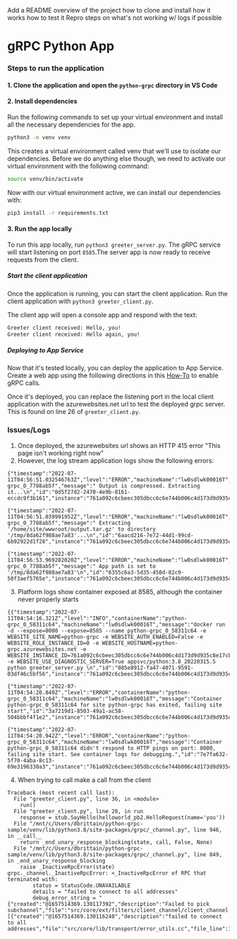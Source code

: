 Add a README
overview of the project
how to clone and install
how it works
how to test it
Repro steps on what's not working w/ logs if possible

# gRPC Python App

### Steps to run the application
#### 1. Clone the application and open the `python-grpc` directory in VS Code

#### 2. Install dependencies
Run the following commands to set up your virtual environment and install all the necessary dependencies for the app.

```bash
python3 -m venv venv
```

This creates a virtual environment called venv that we'll use to isolate our dependencies. Before we do anything else though, we need to activate our virtual environment with the following command:

```bash
source venv/bin/activate
```

Now with our virtual environment active, we can install our dependencies with: 

```bash
pip3 install -r requirements.txt
```

#### 3. Run the app locally
To run this app locally, run `python3 greeter_server.py`. The gRPC service will start listening on port `8585`.The server app is now ready to receive requests from the client.

##### Start the client application
Once the application is running, you can start the client application. Run the client application with `python3 greeter_client.py`. 

The client app will open a console app and respond with the text:

```bash
Greeter client received: Hello, you!
Greeter client received: Hello again, you!
```

##### Deploying to App Service
Now that it's tested locally, you can deploy the application to App Service.  Create a web app using the following directions in this [How-To](https://github.com/Azure/app-service-linux-docs/blob/master/HowTo/gRPC/use_gRPC_with_dotnet.md#deploy-to-app-service) to enable gRPC calls.

Once it's deployed, you can replace the listening port in the local client application with the azurewebsites.net url to test the deployed grpc server. This is found on line 26 of `greeter_client.py`.

### Issues/Logs
1. Once deployed, the azurewebsites url shows an HTTP 415 error "This page isn't working right now"
2. However, the log stream application logs show the following errors:

```
{"timestamp":"2022-07-11T04:56:51.032546763Z","level":"ERROR","machineName":"lw0sdlwk00016T","containerName":"python-grpc_0_7788ab5f","message":" Output is compressed. Extracting it...\n","id":"0d5f27d2-2470-4e9b-8161-eccdc9f3b161","instance":"761a092c6cbeec305dbcc6c6e744b006c4d173d9d935c8e17cb6b4c751c4957e"}
```

```
{"timestamp":"2022-07-11T04:56:51.039991952Z","level":"ERROR","machineName":"lw0sdlwk00016T","containerName":"python-grpc_0_7788ab5f","message":" Extracting '/home/site/wwwroot/output.tar.gz' to directory '/tmp/8da62f988ae7a83'...\n","id":"6aacd216-7e72-44d1-99cd-6b92922d1f28","instance":"761a092c6cbeec305dbcc6c6e744b006c4d173d9d935c8e17cb6b4c751c4957e"}
```

```
{"timestamp":"2022-07-11T04:56:53.969282020Z","level":"ERROR","machineName":"lw0sdlwk00016T","containerName":"python-grpc_0_7788ab5f","message":" App path is set to '/tmp/8da62f988ae7a83'\n","id":"6355c6a3-5d35-450d-82c9-50f3aef5765e","instance":"761a092c6cbeec305dbcc6c6e744b006c4d173d9d935c8e17cb6b4c751c4957e"}
```

3. Platform logs show container exposed at 8585, although the container never properly starts

```
{{"timestamp":"2022-07-11T04:54:16.321Z","level":"INFO","containerName":"python-grpc_0_58311c64","machineName":"lw0sdlwk00016T","message":"docker run -d --expose=8000 --expose=8585 --name python-grpc_0_58311c64 -e WEBSITE_SITE_NAME=python-grpc -e WEBSITE_AUTH_ENABLED=False -e WEBSITE_ROLE_INSTANCE_ID=0 -e WEBSITE_HOSTNAME=python-grpc.azurewebsites.net -e WEBSITE_INSTANCE_ID=761a092c6cbeec305dbcc6c6e744b006c4d173d9d935c8e17cb6b4c751c4957e -e WEBSITE_USE_DIAGNOSTIC_SERVER=True appsvc/python:3.8_20220315.5 python greeter_server.py \n","id":"085e8912-fa47-4071-9591-03df46c5bf56","instance":"761a092c6cbeec305dbcc6c6e744b006c4d173d9d935c8e17cb6b4c751c4957e"}}
```

```
{"timestamp":"2022-07-11T04:54:20.849Z","level":"ERROR","containerName":"python-grpc_0_58311c64","machineName":"lw0sdlwk00016T","message":"Container python-grpc_0_58311c64 for site python-grpc has exited, failing site start","id":"3a7219d1-8503-49a1-ac58-504bbbf4f1e2","instance":"761a092c6cbeec305dbcc6c6e744b006c4d173d9d935c8e17cb6b4c751c4957e"}
```

```
{"timestamp":"2022-07-11T04:54:20.942Z","level":"ERROR","containerName":"python-grpc_0_58311c64","machineName":"lw0sdlwk00016T","message":"Container python-grpc_0_58311c64 didn't respond to HTTP pings on port: 8000, failing site start. See container logs for debugging.","id":"7e7fa632-5f70-4aba-8c13-69e3196330a3","instance":"761a092c6cbeec305dbcc6c6e744b006c4d173d9d935c8e17cb6b4c751c4957e"}
```

4. When trying to call make a call from the client

```
Traceback (most recent call last):
  File "greeter_client.py", line 36, in <module>
    run()
  File "greeter_client.py", line 28, in run
    response = stub.SayHello(helloworld_pb2.HelloRequest(name='you'))
  File "/mnt/c/Users/dbrittain/python-grpc-sample/venv/lib/python3.8/site-packages/grpc/_channel.py", line 946, in __call__
    return _end_unary_response_blocking(state, call, False, None)
  File "/mnt/c/Users/dbrittain/python-grpc-sample/venv/lib/python3.8/site-packages/grpc/_channel.py", line 849, in _end_unary_response_blocking
    raise _InactiveRpcError(state)
grpc._channel._InactiveRpcError: <_InactiveRpcError of RPC that terminated with:
        status = StatusCode.UNAVAILABLE
        details = "failed to connect to all addresses"
        debug_error_string = "{"created":"@1657514369.130117392","description":"Failed to pick subchannel","file":"src/core/ext/filters/client_channel/client_channel.cc","file_line":3128,"referenced_errors":[{"created":"@1657514369.130116240","description":"failed to connect to all addresses","file":"src/core/lib/transport/error_utils.cc","file_line":163,"grpc_status":14}]}"
```
